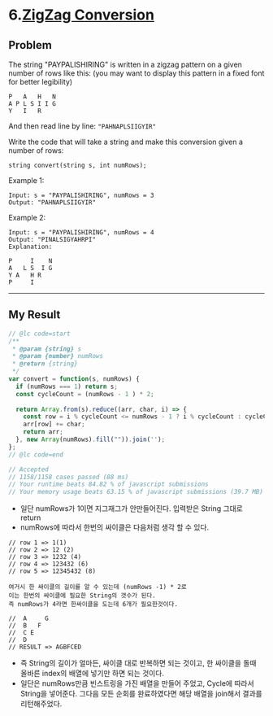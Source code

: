 # 6.[ZigZag Conversion](https://leetcode.com/problems/zigzag-conversion/)

## Problem

The string "PAYPALISHIRING" is written in a zigzag pattern on a given number of rows like this: (you may want to display this pattern in a fixed font for better legibility)

``` text
P   A   H   N
A P L S I I G
Y   I   R
```

And then read line by line: `"PAHNAPLSIIGYIR"`

Write the code that will take a string and make this conversion given a number of rows:

``` text
string convert(string s, int numRows);
```

Example 1:

``` text
Input: s = "PAYPALISHIRING", numRows = 3
Output: "PAHNAPLSIIGYIR"
```

Example 2:

``` text
Input: s = "PAYPALISHIRING", numRows = 4
Output: "PINALSIGYAHRPI"
Explanation:

P     I    N
A   L S  I G
Y A   H R
P     I
```

---

## My Result

```js
// @lc code=start
/**
 * @param {string} s
 * @param {number} numRows
 * @return {string}
 */
var convert = function(s, numRows) {
  if (numRows === 1) return s;
  const cycleCount = (numRows - 1 ) * 2;
  
  return Array.from(s).reduce((arr, char, i) => {
    const row = i % cycleCount <= numRows - 1 ? i % cycleCount : cycleCount - (i % cycleCount);
    arr[row] += char;
    return arr;
  }, new Array(numRows).fill("")).join('');
};
// @lc code=end

// Accepted
// 1158/1158 cases passed (88 ms)
// Your runtime beats 84.82 % of javascript submissions
// Your memory usage beats 63.15 % of javascript submissions (39.7 MB)
```

- 일단 numRows가 1이면 지그재그가 안만들어진다. 입력받은 String 그대로 return
- numRows에 따라서 한번의 싸이클은 다음처럼 생각 할 수 있다.
  
``` text
// row 1 => 1(1)
// row 2 => 12 (2)
// row 3 => 1232 (4)
// row 4 => 123432 (6)
// row 5 => 12345432 (8)

여거시 한 싸이클의 길이를 알 수 있는데 (numRows -1) * 2로
이는 한번의 싸이클에 필요한 String의 갯수가 된다.
즉 numRows가 4라면 한싸이클을 도는데 6개가 필요한것이다.

//  A     G
//  B   F
//  C E 
//  D
// RESULT => AGBFCED
```

- 즉 String의 길이가 얼마든, 싸이클 대로 반복하면 되는 것이고, 한 싸이클을 돌때 올바른 index의 배열에 넣기만 하면 되는 것이다.
- 일단은 numRows만큼 빈스트링을 가진 배열을 만들어 주었고, Cycle에 따라서 String을 넣어준다. 그다음 모든 순회를 완료하였다면 해당 배열을 join해서 결과를 리턴해주었다.
